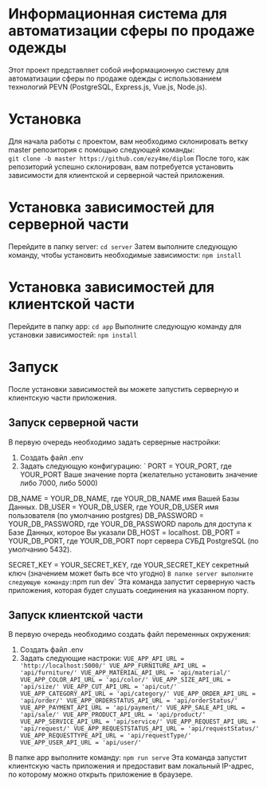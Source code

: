 # Информационная система для автоматизации сферы по продаже одежды

Этот проект представляет собой информационную систему для автоматизации сферы по продаже одежды с использованием технологий PEVN (PostgreSQL, Express.js, Vue.js, Node.js). 

# Установка

Для начала работы с проектом, вам необходимо склонировать ветку master репозитория с помощью следующей команды:  
`git clone -b master https://github.com/ezy4me/diplom`
После того, как репозиторий успешно склонирован, вам потребуется установить зависимости для клиентской и серверной частей приложения.

# Установка зависимостей для серверной части

Перейдите в папку server:
`cd server`
Затем выполните следующую команду, чтобы установить необходимые зависимости:
`npm install`

# Установка зависимостей для клиентской части

Перейдите в папку app:
`cd app`
Выполните следующую команду для установки зависимостей:
`npm install`

# Запуск

После установки зависимостей вы можете запустить серверную и клиентскую части приложения.

## Запуск серверной части

В первую очередь необходимо задать серверные настройки:
1) Создать файл .env
2) Задать следующую конфигурацию:
`
PORT = YOUR_PORT, где YOUR_PORT Ваше значение порта (желательно установить значение либо 7000, либо 5000)

DB_NAME = YOUR_DB_NAME, где YOUR_DB_NAME имя Вашей Базы Данных.
DB_USER = YOUR_DB_USER, где YOUR_DB_USER имя пользователя (по умолчанию postgres)
DB_PASSWORD = YOUR_DB_PASSWORD, где YOUR_DB_PASSWORD пароль для доступа к Базе Данных, которое Вы указали
DB_HOST = localhost.
DB_PORT = YOUR_DB_PORT, где YOUR_DB_PORT порт сервера СУБД PostgreSQL (по умолчанию 5432).

SECRET_KEY = YOUR_SECRET_KEY, где YOUR_SECRET_KEY секретный ключ (значением может быть все что угодно)
`
В папке server выполните следующую команду:
`npm run dev`
Эта команда запустит серверную часть приложения, которая будет слушать соединения на указанном порту.

## Запуск клиентской части

В первую очередь необходимо создать файл переменных окружения:
1) Создать файл .env
2) Задать следующие настроки:
`
VUE_APP_API_URL = 'http://localhost:5000/'
VUE_APP_FURNITURE_API_URL = 'api/furniture/'
VUE_APP_MATERIAL_API_URL = 'api/material/'
VUE_APP_COLOR_API_URL = 'api/color/'
VUE_APP_SIZE_API_URL = 'api/size/'
VUE_APP_CUT_API_URL = 'api/cut/'
VUE_APP_CATEGORY_API_URL = 'api/category/'
VUE_APP_ORDER_API_URL = 'api/order/'
VUE_APP_ORDERSTATUS_API_URL = 'api/orderStatus/'
VUE_APP_PAYMENT_API_URL = 'api/payment/'
VUE_APP_SALE_API_URL = 'api/sale/'
VUE_APP_PRODUCT_API_URL = 'api/product/'
VUE_APP_SERVICE_API_URL = 'api/service/'
VUE_APP_REQUEST_API_URL = 'api/request/'
VUE_APP_REQUESTSTATUS_API_URL = 'api/requestStatus/'
VUE_APP_REQUESTTYPE_API_URL = 'api/requestType/'
VUE_APP_USER_API_URL = 'api/user/'
`

В папке app выполните команду:
`npm run serve`
Эта команда запустит клиентскую часть приложения и предоставит вам локальный IP-адрес, по которому можно открыть приложение в браузере.
